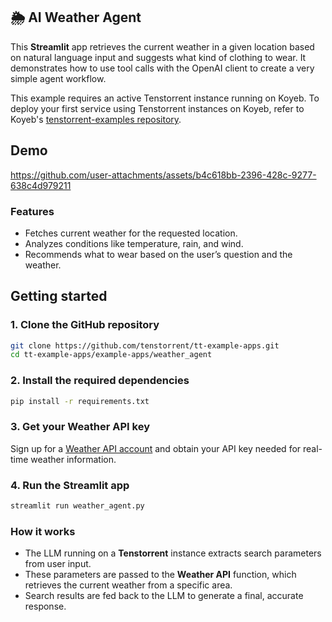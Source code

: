 ## 🌦️ AI Weather Agent
This **Streamlit** app retrieves the current weather in a given location based on natural language input and suggests what kind of clothing to wear.  It demonstrates how to use tool calls with the OpenAI client to create a very simple agent workflow.

This example requires an active Tenstorrent instance running on Koyeb.  To deploy your first service using Tenstorrent instances on Koyeb, refer to Koyeb's [tenstorrent-examples repository](https://github.com/koyeb/tenstorrent-examples).

## Demo

https://github.com/user-attachments/assets/b4c618bb-2396-428c-9277-638c4d979211

### Features
- Fetches current weather for the requested location.
- Analyzes conditions like temperature, rain, and wind.
- Recommends what to wear based on the user’s question and the weather.

## Getting started

### 1. Clone the GitHub repository
```bash
git clone https://github.com/tenstorrent/tt-example-apps.git
cd tt-example-apps/example-apps/weather_agent
```

### 2. Install the required dependencies
```bash
pip install -r requirements.txt
```

### 3. Get your Weather API key
Sign up for a [Weather API account](https://www.weatherapi.com) and obtain your API key needed for real-time weather information.

### 4. Run the Streamlit app
```bash
streamlit run weather_agent.py
```

### How it works
- The LLM running on a **Tenstorrent** instance extracts search parameters from user input.
- These parameters are passed to the **Weather API** function, which retrieves the current weather from a specific area.
- Search results are fed back to the LLM to generate a final, accurate response.
